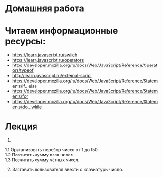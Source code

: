 ﻿# Домашняя работа

# Читаем информационные ресурсы:
 * https://learn.javascript.ru/switch
 * https://learn.javascript.ru/operators
 * https://developer.mozilla.org/ru/docs/Web/JavaScript/Reference/Operators/typeof
 * http://learn.javascript.ru/external-script
 * https://developer.mozilla.org/ru/docs/Web/JavaScript/Reference/Statements/if...else
 * https://developer.mozilla.org/ru/docs/Web/JavaScript/Reference/Statements/for
 * https://developer.mozilla.org/ru/docs/Web/JavaScript/Reference/Statements/do...while

# Лекция


 1. 
   1.1 Ораганизовать перебор чисел от 1 до 150.<br/>
   1.2 Посчитать сумму всех чисел <br/>
   1.3 Посчитать сумму чётных чисел.
 
2. Заставить пользователя ввести с клавиатуры число.
